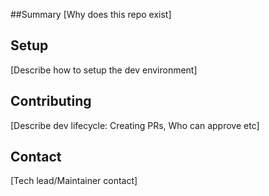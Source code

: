 

##Summary
[Why does this repo exist]

## Setup
[Describe how to setup the dev environment]

## Contributing
[Describe dev lifecycle: Creating PRs, Who can approve etc]

## Contact
[Tech lead/Maintainer contact]